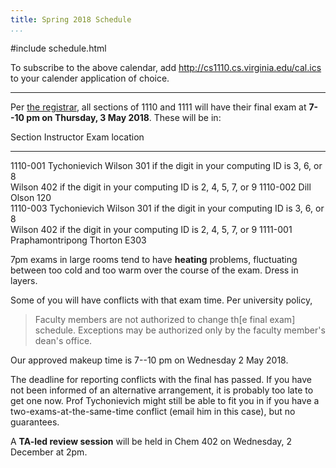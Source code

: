 ```yaml
---
title: Spring 2018 Schedule
...
```


#include schedule.html

To subscribe to the above calendar, add <http://cs1110.cs.virginia.edu/cal.ics> to your calender application of choice.

<hr/>

Per <a href="http://www.virginia.edu/registrar/exams.html#1182">the registrar</a>, all sections of 1110 and 1111 will have their final exam at **7--10 pm on Thursday, 3 May 2018**. These will be in:

Section     Instructor          Exam location             
----------- -----------------   --------------------------
1110-001    Tychonievich        Wilson 301 if the digit in your computing ID is 3, 6, or 8<br/>Wilson 402 if the digit in your computing ID is 2, 4, 5, 7, or 9
1110-002    Dill                Olson 120           
1110-003    Tychonievich        Wilson 301 if the digit in your computing ID is 3, 6, or 8<br/>Wilson 402 if the digit in your computing ID is 2, 4, 5, 7, or 9
1111-001    Praphamontripong    Thorton E303

7pm exams in large rooms tend to have **heating** problems, fluctuating between too cold and too warm over the course of the exam. Dress in layers.

Some of you will have conflicts with that exam time. Per university policy,

> Faculty members are not authorized to change th\[e final exam\] schedule. Exceptions may be authorized only by the faculty member's dean's office.

Our approved makeup time is 7--10 pm on Wednesday 2 May 2018.

<!--
 To report a conflict and request accomodation at that time, please fill out [this form](https://docs.google.com/forms/d/e/1FAIpQLSfM5gG6E1xK1SXkYaaYeUChVqebdeMVfrY1yKXtvX5Ju-oFEw/viewform?usp=sf_link) -- note, you'll need to log in with your @virginia.edu google account.
-->

The deadline for reporting conflicts with the final has passed. If you have not been informed of an alternative arrangement, it is probably too late to get one now. Prof Tychonievich might still be able to fit you in if you have a two-exams-at-the-same-time conflict (email him in this case), but no guarantees.

A **TA-led review session** will be held in Chem 402 on Wednesday, 2 December at 2pm.
